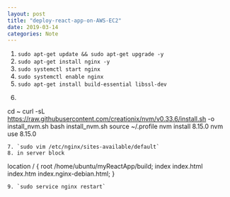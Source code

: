 ```yaml
---
layout: post
title: "deploy-react-app-on-AWS-EC2"
date: 2019-03-14
categories: Note
---
```


1. `sudo apt-get update && sudo apt-get upgrade -y`
2. `sudo apt-get install nginx -y`
3. `sudo systemctl start nginx`
4. `sudo systemctl enable nginx`
5. `sudo apt-get install build-essential libssl-dev`
6. ```bash
cd ~
curl -sL https://raw.githubusercontent.com/creationix/nvm/v0.33.6/install.sh -o install_nvm.sh
bash install_nvm.sh
source ~/.profile
nvm install 8.15.0
nvm use 8.15.0
```
7. `sudo vim /etc/nginx/sites-available/default`
8. in server block
```
location / {
 root /home/ubuntu/myReactApp/build;
 index index.html index.htm index.nginx-debian.html;
 }
 ```
 9. `sudo service nginx restart`
